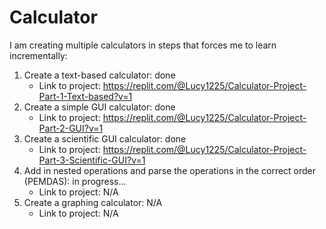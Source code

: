 # Calculator
I am creating multiple calculators in steps that forces me to learn incrementally: 
1. Create a text-based calculator: done
    * Link to project: https://replit.com/@Lucy1225/Calculator-Project-Part-1-Text-based?v=1
2. Create a simple GUI calculator: done
    * Link to project: https://replit.com/@Lucy1225/Calculator-Project-Part-2-GUI?v=1
3. Create a scientific GUI calculator: done
    * Link to project: https://replit.com/@Lucy1225/Calculator-Project-Part-3-Scientific-GUI?v=1
4. Add in nested operations and parse the operations in the correct order (PEMDAS): in progress...
    * Link to project: N/A
5. Create a graphing calculator: N/A
    * Link to project: N/A
